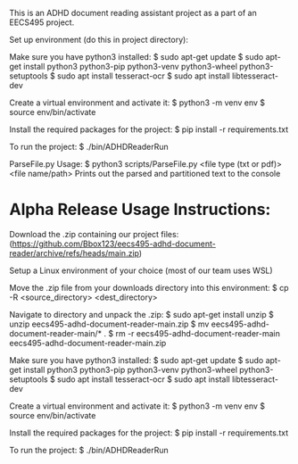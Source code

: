 This is an ADHD document reading assistant project as a part of an EECS495 project.

Set up environment (do this in project directory):

Make sure you have python3 installed:
$ sudo apt-get update
$ sudo apt-get install python3 python3-pip python3-venv python3-wheel python3-setuptools
$ sudo apt install tesseract-ocr
$ sudo apt install libtesseract-dev

Create a virtual environment and activate it:
$ python3 -m venv env
$ source env/bin/activate

Install the required packages for the project:
$ pip install -r requirements.txt

To run the project:
$ ./bin/ADHDReaderRun

ParseFile.py Usage:
$ python3 scripts/ParseFile.py <file type (txt or pdf)> <file name/path>
Prints out the parsed and partitioned text to the console

# Alpha Release Usage Instructions:
Download the .zip containing our project files:
(https://github.com/Bbox123/eecs495-adhd-document-reader/archive/refs/heads/main.zip)

Setup a Linux environment of your choice (most of our team uses WSL)

Move the .zip file from your downloads directory into this environment:
$ cp -R <source_directory> <dest_directory>

Navigate to directory and unpack the .zip:
$ sudo apt-get install unzip
$ unzip eecs495-adhd-document-reader-main.zip
$ mv eecs495-adhd-document-reader-main/* .
$ rm -r eecs495-adhd-document-reader-main eecs495-adhd-document-reader-main.zip

Make sure you have python3 installed:
$ sudo apt-get update
$ sudo apt-get install python3 python3-pip python3-venv python3-wheel python3-setuptools
$ sudo apt install tesseract-ocr
$ sudo apt install libtesseract-dev

Create a virtual environment and activate it:
$ python3 -m venv env
$ source env/bin/activate

Install the required packages for the project:
$ pip install -r requirements.txt

To run the project:
$ ./bin/ADHDReaderRun

